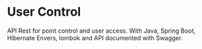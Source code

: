 # User Control
API Rest for point control and user access. With Java, Spring Boot, Hibernate Envers, lombok and API documented with Swagger.
